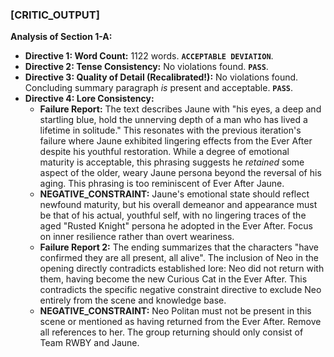### **[CRITIC_OUTPUT]**

**Analysis of Section 1-A:**

* **Directive 1: Word Count:** 1122 words. **`ACCEPTABLE DEVIATION`**.
* **Directive 2: Tense Consistency:** No violations found. **`PASS`**.
* **Directive 3: Quality of Detail (Recalibrated!):** No violations found.  Concluding summary paragraph *is* present and acceptable. **`PASS`**.
* **Directive 4: Lore Consistency:**
    * **Failure Report:** The text describes Jaune with "his eyes, a deep and startling blue, hold the unnerving depth of a man who has lived a lifetime in solitude." This resonates with the previous iteration's failure where Jaune exhibited lingering effects from the Ever After despite his youthful restoration. While a degree of emotional maturity is acceptable, this phrasing suggests he *retained* some aspect of the older, weary Jaune persona beyond the reversal of his aging. This phrasing is too reminiscent of Ever After Jaune.
    * **NEGATIVE_CONSTRAINT:** Jaune's emotional state should reflect newfound maturity, but his overall demeanor and appearance must be that of his actual, youthful self, with no lingering traces of the aged "Rusted Knight" persona he adopted in the Ever After. Focus on inner resilience rather than overt weariness.
    * **Failure Report 2:** The ending summarizes that the characters "have confirmed they are all present, all alive". The inclusion of Neo in the opening directly contradicts established lore: Neo did not return with them, having become the new Curious Cat in the Ever After. This contradicts the specific negative constraint directive to exclude Neo entirely from the scene and knowledge base.
    * **NEGATIVE_CONSTRAINT:** Neo Politan must not be present in this scene or mentioned as having returned from the Ever After. Remove all references to her. The group returning should only consist of Team RWBY and Jaune.


